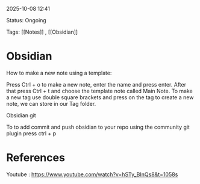 2025-10-08 12:41

Status: Ongoing

Tags: [[Notes]] , [[Obsidian]]

# Obsidian


How to make a new note using a template:

Press Ctrl + o to make a new note, enter the name and press enter.
After that press Ctrl + t and choose the template note called Main Note.
To make a new tag use double square brackets and press on the tag to create a new note, we can store in our Tag folder.


Obsidian git

To to add commit and push obsidian to your repo using the community git plugin press ctrl + p













# References


Youtube : https://www.youtube.com/watch?v=hSTy_BInQs8&t=1058s